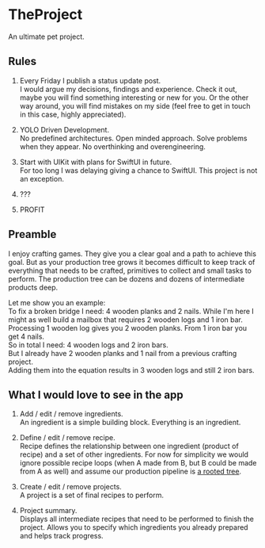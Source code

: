 # TheProject

An ultimate pet project.

## Rules
1. Every Friday I publish a status update post.<br/>
I would argue my decisions, findings and experience. Check it out, maybe you will find something interesting or new for you. Or the other way around, you will find mistakes on my side (feel free to get in touch in this case, highly appreciated).

2. YOLO Driven Development.<br/>
No predefined architectures. Open minded approach. Solve problems when they appear. No overthinking and overengineering.

3. Start with UIKit with plans for SwiftUI in future.<br/>
For too long I was delaying giving a chance to SwiftUI. This project is not an exception.

4. ???

5. PROFIT

## Preamble
I enjoy crafting games. They give you a clear goal and a path to achieve this goal. But as your production tree grows it becomes difficult to keep track of everything that needs to be crafted, primitives to collect and small tasks to perform. The production tree can be dozens and dozens of intermediate products deep.

Let me show you an example:  
To fix a broken bridge I need: 4 wooden planks and 2 nails. While I'm here I might as well build a mailbox that requires 2 wooden logs and 1 iron bar.  
Processing 1 wooden log gives you 2 wooden planks. From 1 iron bar you get 4 nails.  
So in total I need: 4 wooden logs and 2 iron bars.  
But I already have 2 wooden planks and 1 nail from a previous crafting project.  
Adding them into the equation results in 3 wooden logs and still 2 iron bars.  

## What I would love to see in the app
1. Add / edit / remove ingredients.<br/>
An ingredient is a simple building block. Everything is an ingredient.

2. Define / edit / remove recipe.<br/>
Recipe defines the relationship between one ingredient (product of recipe) and a set of other ingredients.
For now for simplicity we would ignore possible recipe loops (when A made from B, but B could be made from A as well) and assume our production pipeline is [a rooted tree](https://en.wikipedia.org/wiki/Tree_%28graph_theory%29#Rooted_tree).

3. Create / edit / remove projects.<br/>
A project is a set of final recipes to perform.

4. Project summary.<br/>
Displays all intermediate recipes that need to be performed to finish the project. Allows you to specify which ingredients you already prepared and helps track progress.
